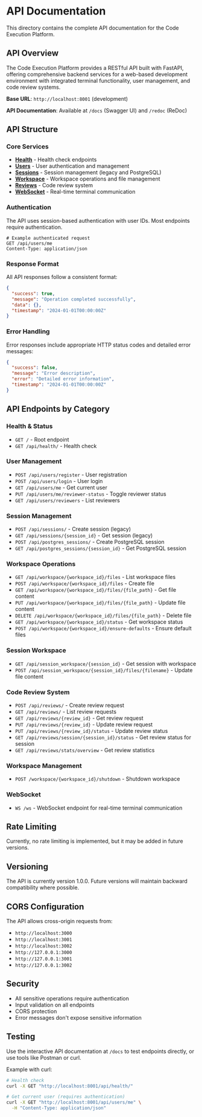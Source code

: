 # API Documentation

This directory contains the complete API documentation for the Code Execution Platform.

## API Overview

The Code Execution Platform provides a RESTful API built with FastAPI, offering comprehensive backend services for a web-based development environment with integrated terminal functionality, user management, and code review systems.

**Base URL**: `http://localhost:8001` (development)

**API Documentation**: Available at `/docs` (Swagger UI) and `/redoc` (ReDoc)

## API Structure

### Core Services
- **[Health](./health.md)** - Health check endpoints
- **[Users](./users.md)** - User authentication and management
- **[Sessions](./sessions.md)** - Session management (legacy and PostgreSQL)
- **[Workspace](./workspace.md)** - Workspace operations and file management
- **[Reviews](./reviews.md)** - Code review system
- **[WebSocket](./websocket.md)** - Real-time terminal communication

### Authentication

The API uses session-based authentication with user IDs. Most endpoints require authentication.

```http
# Example authenticated request
GET /api/users/me
Content-Type: application/json
```

### Response Format

All API responses follow a consistent format:

```json
{
  "success": true,
  "message": "Operation completed successfully",
  "data": {},
  "timestamp": "2024-01-01T00:00:00Z"
}
```

### Error Handling

Error responses include appropriate HTTP status codes and detailed error messages:

```json
{
  "success": false,
  "message": "Error description",
  "error": "Detailed error information",
  "timestamp": "2024-01-01T00:00:00Z"
}
```

## API Endpoints by Category

### Health & Status
- `GET /` - Root endpoint
- `GET /api/health/` - Health check

### User Management
- `POST /api/users/register` - User registration
- `POST /api/users/login` - User login
- `GET /api/users/me` - Get current user
- `PUT /api/users/me/reviewer-status` - Toggle reviewer status
- `GET /api/users/reviewers` - List reviewers

### Session Management
- `POST /api/sessions/` - Create session (legacy)
- `GET /api/sessions/{session_id}` - Get session (legacy)
- `POST /api/postgres_sessions/` - Create PostgreSQL session
- `GET /api/postgres_sessions/{session_id}` - Get PostgreSQL session

### Workspace Operations
- `GET /api/workspace/{workspace_id}/files` - List workspace files
- `POST /api/workspace/{workspace_id}/files` - Create file
- `GET /api/workspace/{workspace_id}/files/{file_path}` - Get file content
- `PUT /api/workspace/{workspace_id}/files/{file_path}` - Update file content
- `DELETE /api/workspace/{workspace_id}/files/{file_path}` - Delete file
- `GET /api/workspace/{workspace_id}/status` - Get workspace status
- `POST /api/workspace/{workspace_id}/ensure-defaults` - Ensure default files

### Session Workspace
- `GET /api/session_workspace/{session_id}` - Get session with workspace
- `POST /api/session_workspace/{session_id}/files/{filename}` - Update file content

### Code Review System
- `POST /api/reviews/` - Create review request
- `GET /api/reviews/` - List review requests
- `GET /api/reviews/{review_id}` - Get review request
- `PUT /api/reviews/{review_id}` - Update review request
- `PUT /api/reviews/{review_id}/status` - Update review status
- `GET /api/reviews/session/{session_id}/status` - Get review status for session
- `GET /api/reviews/stats/overview` - Get review statistics

### Workspace Management
- `POST /workspace/{workspace_id}/shutdown` - Shutdown workspace

### WebSocket
- `WS /ws` - WebSocket endpoint for real-time terminal communication

## Rate Limiting

Currently, no rate limiting is implemented, but it may be added in future versions.

## Versioning

The API is currently version 1.0.0. Future versions will maintain backward compatibility where possible.

## CORS Configuration

The API allows cross-origin requests from:
- `http://localhost:3000`
- `http://localhost:3001`
- `http://localhost:3002`
- `http://127.0.0.1:3000`
- `http://127.0.0.1:3001`
- `http://127.0.0.1:3002`

## Security

- All sensitive operations require authentication
- Input validation on all endpoints
- CORS protection
- Error messages don't expose sensitive information

## Testing

Use the interactive API documentation at `/docs` to test endpoints directly, or use tools like Postman or curl.

Example with curl:
```bash
# Health check
curl -X GET "http://localhost:8001/api/health/"

# Get current user (requires authentication)
curl -X GET "http://localhost:8001/api/users/me" \
  -H "Content-Type: application/json"
```